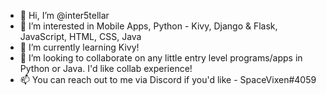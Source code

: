 - 👋 Hi, I’m @inter5tellar
- 👀 I’m interested in Mobile Apps, Python - Kivy, Django & Flask, JavaScript, HTML, CSS, Java
- 🌱 I’m currently learning Kivy!
- 💞️ I’m looking to collaborate on any little entry level programs/apps in Python or Java. I'd like collab experience!
- 📫 You can reach out to me via Discord if you'd like - SpaceVixen#4059

<!---
inter5tellar/inter5tellar is a ✨ special ✨ repository because its `README.md` (this file) appears on your GitHub profile.
You can click the Preview link to take a look at your changes.
--->
